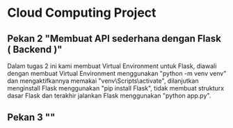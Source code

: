 # Cloud Computing Project

## Pekan 2 "Membuat API sederhana dengan Flask ( Backend )"
Dalam tugas 2 ini kami membuat Virtual Environment untuk Flask, diawali dengan membuat Virtual Environment menggunakan "python -m venv venv"
dan mengaktifkannya memakai "venv\Scripts\activate", dilanjutkan menginstall Flask menggunakan "pip install Flask", tidak membuat strukturx dasar Flask dan terakhir jalankan Flask menggunakan "python app.py".

## Pekan 3 ""


